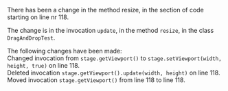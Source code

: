 There has been a change in the method resize, in the section of code starting on line nr 118.
  
The change is in the invocation ```update```, in the method ```resize```, in the class ```DragAndDropTest```.
  
The following changes have been made:  
Changed invocation from ```stage.getViewport()``` to ```stage.setViewport(width, height, true)``` on line 118.  
Deleted invocation ```stage.getViewport().update(width, height)``` on line 118.  
Moved invocation ```stage.getViewport()``` from line 118 to line 118.  
